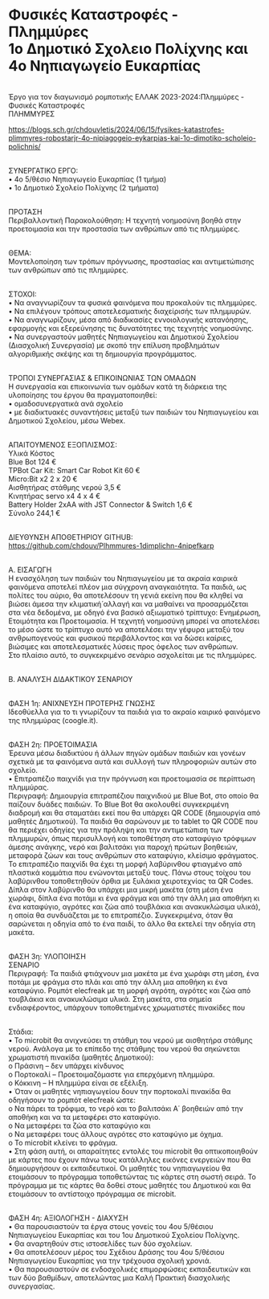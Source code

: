 # Φυσικές Καταστροφές - Πλημμύρες<br>1ο Δημοτικό Σχολειο Πολίχνης και 4ο Νηπιαγωγείο Ευκαρπίας<BR>
<br>Έργο για τον διαγωνισμό ρομποτικής ΕΛΛΑΚ 2023-2024:Πλημμύρες - Φυσικές Καταστροφές
<br>ΠΛΗΜΜΥΡΕΣ

https://blogs.sch.gr/chdouvletis/2024/06/15/fysikes-katastrofes-plimmyres-robostarjr-4o-nipiagogeio-eykarpias-kai-1o-dimotiko-scholeio-polichnis/

<br>ΣΥΝΕΡΓΑΤΙΚΟ ΕΡΓΟ:
<br>•	4ο 5/θέσιο Νηπιαγωγείο Ευκαρπίας (1 τμήμα)
<br>•	1ο Δημοτικό Σχολείο Πολίχνης (2 τμήματα)

<br>ΠΡΟΤΑΣΗ 
<br>Περιβαλλοντική Παρακολούθηση: Η τεχνητή νοημοσύνη βοηθά στην προετοιμασία και την προστασία των ανθρώπων από τις πλημμύρες.

<br>ΘΕΜΑ: 
<br>Μοντελοποίηση των τρόπων πρόγνωσης, προστασίας και αντιμετώπισης των ανθρώπων από τις πλημμύρες.

<br>ΣΤΟΧΟΙ:
<br>•	Να αναγνωρίζουν τα φυσικά φαινόμενα που προκαλούν τις πλημμύρες.
<br>•	Να επιλέγουν τρόπους αποτελεσματικής διαχείρισής των πλημμυρών.
<br>•	Να αναγνωρίζουν, μέσα από διαδικασίες εννοιολογικής κατανόησης, εφαρμογής και εξερεύνησης τις δυνατότητες της τεχνητής νοημοσύνης.
<br>•	Να συνεργαστούν μαθητές Νηπιαγωγείου και Δημοτικού Σχολείου (Διασχολική Συνεργασία) με σκοπό την επίλυση προβλημάτων αλγοριθμικής σκέψης και τη δημιουργία προγράμματος. 

<br>ΤΡΟΠΟΙ ΣΥΝΕΡΓΑΣΙΑΣ & ΕΠΙΚΟΙΝΩΝΙΑΣ ΤΩΝ ΟΜΑΔΩΝ
<br>Η συνεργασία και επικοινωνία των ομάδων κατά τη διάρκεια της υλοποίησης του έργου θα πραγματοποιηθεί:
<br>•	ομαδοσυνεργατικά ανά σχολείο
<br>•	με διαδικτυακές συναντήσεις μεταξύ των παιδιών του Νηπιαγωγείου και Δημοτικού Σχολείου, μέσω Webex.

<br>ΑΠΑΙΤΟΥΜΕΝΟΣ ΕΞΟΠΛΙΣΜΟΣ:
<br>Υλικά	Κόστος
<br>Blue Bot	124 €
<br>TPBot Car Kit: Smart Car Robot Kit	60 €
<br>Micro:Bit x2 	2 x 20 €
<br>Αισθητήρας στάθμης νερού	3,5 €
<br>Κινητήρας servo x4	4 x 4 €
<br>Battery Holder 2xAA with JST Connector & Switch	1,6 €
<br>Σύνολο	244,1 €

<br>ΔΙΕΥΘΥΝΣΗ ΑΠΟΘΕΤΗΡΙΟΥ GITHUB:
<br>https://github.com/chdouv/Plhmmures-1dimplichn-4nipefkarp

<br>Α. ΕΙΣΑΓΩΓΗ
<br>Η ενασχόληση των παιδιών του Νηπιαγωγείου με τα ακραία καιρικά φαινόμενα αποτελεί πλέον μια σύγχρονη αναγκαιότητα. Τα παιδιά, ως πολίτες του αύριο, θα αποτελέσουν τη γενιά εκείνη που θα κληθεί να βιώσει άμεσα την κλιματική́ αλλαγή και να μαθαίνει να προσαρμόζεται στα νέα δεδομένα, με οδηγό ένα βασικό αξιωματικό τρίπτυχο: Ενημέρωση, Ετοιμότητα και Προετοιμασία. Η τεχνητή νοημοσύνη μπορεί να αποτελέσει το μέσο ώστε το τρίπτυχο αυτό να αποτελέσει την γέφυρα μεταξύ του ανθρωπογενούς και φυσικού περιβάλλοντος και να δώσει καίριες, βιώσιμες και αποτελεσματικές λύσεις προς όφελος των ανθρώπων.
<br>Στο πλαίσιο αυτό, το συγκεκριμένο σενάριο ασχολείται με τις πλημμύρες.

<br>Β. ΑΝΑΛΥΣΗ ΔΙΔΑΚΤΙΚΟΥ ΣΕΝΑΡΙΟΥ

<br>ΦΑΣΗ 1η: ΑΝΙΧΝΕΥΣΗ ΠΡΟΤΕΡΗΣ ΓΝΩΣΗΣ 
<br>Ιδεοθύελλα για το τι γνωρίζουν τα παιδιά για το ακραίο καιρικό φαινόμενο της πλημμύρας (coogle.it). 

<br>ΦΑΣΗ 2η: ΠΡΟΕΤΟΙΜΑΣΙΑ
<br>Έρευνα μέσω διαδικτύου ή άλλων πηγών ομάδων παιδιών και γονέων σχετικά με τα φαινόμενα αυτά και συλλογή των πληροφοριών αυτών στο σχολείο.
<br>•	Επιτραπέζιο παιχνίδι για την πρόγνωση και προετοιμασία σε περίπτωση πλημμύρας.
<br>Περιγραφή: Δημιουργία επιτραπέζιου παιχνιδιού με Blue Bot, στο οποίο θα παίζουν δυάδες παιδιών. Το Blue Bot θα ακολουθεί συγκεκριμένη διαδρομή και θα σταματάει εκεί που θα υπάρχει QR CODE (δημιουργία από μαθητές Δημοτικού). Τα παιδιά θα σαρώνουν με το tablet το QR CODE που θα περιέχει οδηγίες για την πρόληψη και την αντιμετώπιση των πλημμυρών, όπως περισυλλογή και τοποθέτηση στο καταφύγιο τρόφιμων άμεσης ανάγκης, νερό και βαλιτσάκι για παροχή πρώτων βοηθειών, μεταφορά ζώων και τους ανθρώπων στο καταφύγιο, κλείσιμο φράγματος. 
<br>Το επιτραπέζιο παιχνίδι θα έχει τη μορφή λαβύρινθου φτιαγμένο από πλαστικά κομμάτια που ενώνονται μεταξύ τους. Πάνω στους τοίχου του λαβύρινθου τοποθετηθούν όρθια με ξυλάκια χειροτεχνίας τα QR Codes. 
Δίπλα στον λαβύρινθο θα υπάρχει μια μικρή μακέτα (στη μέση ένα χωράφι, δίπλα ένα ποτάμι κι ένα φράγμα και από την άλλη μια αποθήκη κι ένα καταφύγιο, αγρότες και ζώα από τουβλάκια και ανακυκλώσιμα υλικά), η οποία θα συνδυάζεται με το επιτραπέζιο. Συγκεκριμένα, όταν θα σαρώνεται η οδηγία από το ένα παιδί, το άλλο θα εκτελεί την οδηγία στη μακέτα. 

<br>ΦΑΣΗ 3η: ΥΛΟΠΟΙΗΣΗ
<br>ΣΕΝΑΡΙΟ 
<br>Περιγραφή: Τα παιδιά φτιάχνουν μια μακέτα με ένα χωράφι στη μέση, ένα ποτάμι με φράγμα στο πλάι και από την άλλη μια αποθήκη κι ένα καταφύγιο. Ρομπότ elecfreak με τη μορφή αγρότη, αγρότες και ζώα από τουβλάκια και ανακυκλώσιμα υλικά. Στη μακέτα, στα σημεία ενδιαφέροντος, υπάρχουν τοποθετημένες χρωματιστές πινακίδες που 

<br>Στάδια:
<br>•	Το microbit θα ανιχνεύσει τη στάθμη του νερού με αισθητήρα στάθμης νερού. Ανάλογα με το επίπεδο της στάθμης του νερού θα σηκώνεται χρωματιστή πινακίδα (μαθητές Δημοτικού):
<br>o	Πράσινη – δεν υπάρχει κίνδυνος
<br>o	Πορτοκαλί – Προετοιμαζόμαστε για επερχόμενη πλημμύρα.
<br>o	Κόκκινη – Η πλημμύρα είναι σε εξέλιξη.
<br>•	Όταν οι μαθητές νηπιαγωγείου δουν την πορτοκαλί πινακίδα θα οδηγήσουν το ρομπότ elecfreak ώστε:
<br>o	Να πάρει τα τρόφιμα, το νερό και το βαλιτσάκι Α΄ βοηθειών από την αποθήκη και να τα μεταφέρει στο καταφύγιο.
<br>o	Να μεταφέρει τα ζώα στο καταφύγιο και 
<br>o	Να μεταφέρει τους άλλους αγρότες στο καταφύγιο με όχημα. 
<br>o	Το microbit κλείνει το φράγμα.
<br>•	Στη φάση αυτή, οι απαραίτητες εντολές του microbit θα οπτικοποιηθούν με κάρτες που έχουν πάνω τους κατάλληλες εικόνες ενεργειών που θα δημιουργήσουν οι εκπαιδευτικοί. Οι μαθητές του νηπιαγωγείου θα ετοιμάσουν το πρόγραμμα τοποθετώντας τις κάρτες στη σωστή σειρά. Το πρόγραμμα με τις κάρτες θα δοθεί στους μαθητές του Δημοτικού και θα ετοιμάσουν το αντίστοιχο πρόγραμμα σε microbit.

<br>ΦΑΣΗ 4η: ΑΞΙΟΛΟΓΗΣΗ - ΔΙΑΧΥΣΗ
<br>•	Θα παρουσιαστούν τα έργα στους γονείς του 4ου 5/θέσιου Νηπιαγωγείου Ευκαρπίας και του 1ου Δημοτικού Σχολείου Πολίχνης.
<br>•	Θα αναρτηθούν στις ιστοσελίδες των δύο σχολείων.
<br>•	Θα αποτελέσουν μέρος του Σχέδιου Δράσης του 4ου 5/θέσιου Νηπιαγωγείου Ευκαρπίας για την τρέχουσα σχολική χρονιά.
<br>•	Θα παρουσιαστούν σε ενδοσχολικές επιμορφώσεις εκπαιδευτικών και των δύο βαθμίδων, αποτελώντας μια Καλή Πρακτική διασχολικής συνεργασίας.
